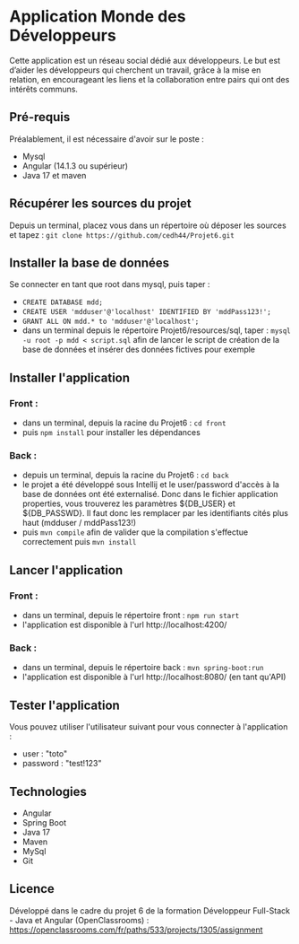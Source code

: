 # Application Monde des Développeurs

Cette application est un réseau social dédié aux développeurs. Le but est d’aider les développeurs qui cherchent un travail, grâce à la mise en relation, en encourageant les liens et la collaboration entre pairs qui ont des intérêts communs.

## Pré-requis

Préalablement, il est nécessaire d'avoir sur le poste :
- Mysql
- Angular (14.1.3 ou supérieur)
- Java 17 et maven

## Récupérer les sources du projet

Depuis un terminal, placez vous dans un répertoire où déposer les sources et tapez : `git clone https://github.com/cedh44/Projet6.git`

## Installer la base de données

Se connecter en tant que root dans mysql, puis taper :
- `CREATE DATABASE mdd;`
- `CREATE USER 'mdduser'@'localhost' IDENTIFIED BY 'mddPass123!';`
- `GRANT ALL ON mdd.* to 'mdduser'@'localhost';`
- dans un terminal depuis le répertoire Projet6/resources/sql, taper : `mysql -u root -p mdd < script.sql` afin de lancer le script de création de la base de données et insérer des données fictives pour exemple

## Installer l'application

### Front :
- dans un terminal, depuis la racine du Projet6 : `cd front`
- puis `npm install` pour installer les dépendances

### Back :
- depuis un terminal, depuis la racine du Projet6 : `cd back`
- le projet a été développé sous Intellij et le user/password d'accès à la base de données ont été externalisé. Donc dans le fichier application properties, vous trouverez les paramètres ${DB_USER} et ${DB_PASSWD}. Il faut donc les remplacer par les identifiants cités plus haut (mdduser / mddPass123!)
- puis `mvn compile` afin de valider que la compilation s'effectue correctement puis `mvn install`

## Lancer l'application

### Front :
- dans un terminal, depuis le répertoire front : `npm run start`
- l'application est disponible à l'url http://localhost:4200/

### Back :
- dans un terminal, depuis le répertoire back : `mvn spring-boot:run`
- l'application est disponible à l'url http://localhost:8080/ (en tant qu'API)

## Tester l'application

Vous pouvez utiliser l'utilisateur suivant pour vous connecter à l'application :
- user : "toto"
- password : "test!123"

## Technologies

- Angular
- Spring Boot
- Java 17
- Maven
- MySql
- Git

## Licence

Développé dans le cadre du projet 6 de la formation Développeur Full-Stack - Java et Angular (OpenClassrooms) : https://openclassrooms.com/fr/paths/533/projects/1305/assignment
